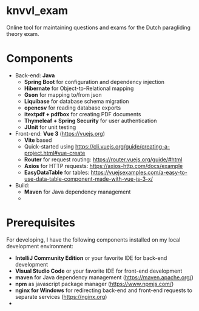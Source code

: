 # knvvl_exam
Online tool for maintaining questions and exams for the Dutch paragliding theory exam.  
# Components
* Back-end: **Java**
  * **Spring Boot** for configuration and dependency injection
  * **Hibernate** for Object-to-Relational mapping
  * **Gson** for mapping to/from json
  * **Liquibase** for database schema migration
  * **opencsv** for reading database exports
  * **itextpdf + pdfbox** for creating PDF documents
  * **Thymeleaf + Spring Security** for user authentication
  * **JUnit** for unit testing
* Front-end: **Vue 3** (https://vuejs.org)
  * **Vite** based
  * Quick-started using https://cli.vuejs.org/guide/creating-a-project.html#vue-create
  * **Router** for request routing: https://router.vuejs.org/guide/#html
  * **Axios** for HTTP requests: https://axios-http.com/docs/example
  * **EasyDataTable** for tables: https://vuejsexamples.com/a-easy-to-use-data-table-component-made-with-vue-js-3-x/
* Build:
  * **Maven** for Java dependency management
  * 

# Prerequisites
For developing, I have the following components installed on my local development environment:
* **IntelliJ Community Edition** or your favorite IDE for back-end development
* **Visual Studio Code** or your favorite IDE for front-end development
* **maven** for Java dependency management (https://maven.apache.org/)
* **npm** as javascript package manager (https://www.npmjs.com/)
* **nginx for Windows** for redirecting back-end and front-end requests to separate services (https://nginx.org)
* 